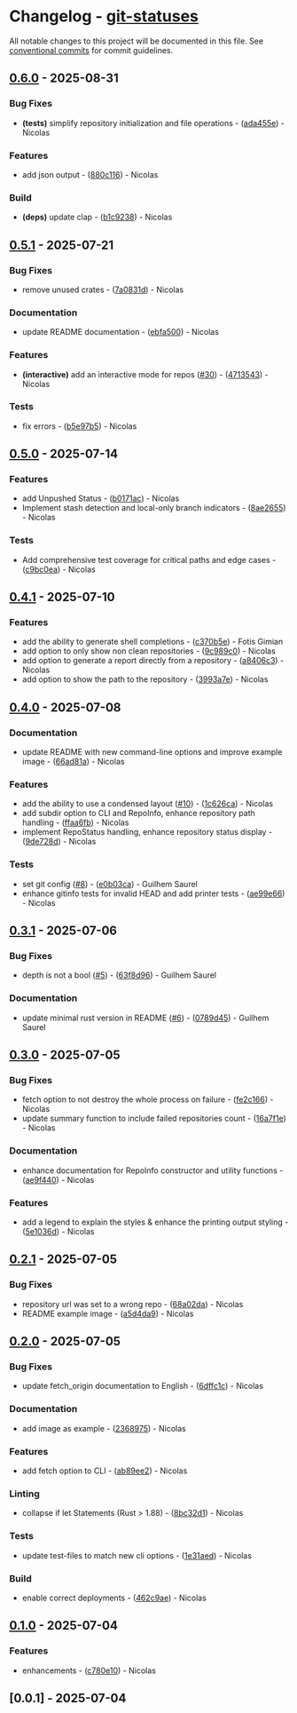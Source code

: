 # Changelog - [git-statuses](https://github.com/bircni/git-statuses)

All notable changes to this project will be documented in this file. See [conventional commits](https://www.conventionalcommits.org/) for commit guidelines.

## [0.6.0](https://github.com/bircni/git-statuses/compare/0.5.1..0.6.0) - 2025-08-31

### Bug Fixes

- **(tests)** simplify repository initialization and file operations - ([ada455e](https://github.com/bircni/git-statuses/commit/ada455e68033b192eb3410a0f6bdad3356e76bd7)) - Nicolas

### Features

- add json output - ([880c116](https://github.com/bircni/git-statuses/commit/880c116c9b16a66d672fa00a0279dde8eeca666d)) - Nicolas

### Build

- **(deps)** update clap - ([b1c9238](https://github.com/bircni/git-statuses/commit/b1c9238be49fd2390119fa27d80793de307f7bab)) - Nicolas

## [0.5.1](https://github.com/bircni/git-statuses/compare/0.5.0..0.5.1) - 2025-07-21

### Bug Fixes

- remove unused crates - ([7a0831d](https://github.com/bircni/git-statuses/commit/7a0831d1f90131a68cbc23264b4cff33b1e804b4)) - Nicolas

### Documentation

- update README documentation - ([ebfa500](https://github.com/bircni/git-statuses/commit/ebfa5008495b82cfa28805334f18895dba1bf780)) - Nicolas

### Features

- **(interactive)** add an interactive mode for repos ([#30](https://github.com/bircni/git-statuses/issues/30)) - ([4713543](https://github.com/bircni/git-statuses/commit/47135430888ba26f54cf11c4056cb642b9830346)) - Nicolas

### Tests

- fix errors - ([b5e97b5](https://github.com/bircni/git-statuses/commit/b5e97b5a50b5c0a038c37b95e50eb743a801e23f)) - Nicolas

## [0.5.0](https://github.com/bircni/git-statuses/compare/0.4.1..0.5.0) - 2025-07-14

### Features

- add Unpushed Status - ([b0171ac](https://github.com/bircni/git-statuses/commit/b0171ac715b26b30a3069cc482d4d18bf551c8df)) - Nicolas
- Implement stash detection and local-only branch indicators - ([8ae2655](https://github.com/bircni/git-statuses/commit/8ae2655edda39cad056747790af22907be79b56c)) - Nicolas

### Tests

- Add comprehensive test coverage for critical paths and edge cases - ([c9bc0ea](https://github.com/bircni/git-statuses/commit/c9bc0eae4ca42176041f84d0900aabc6a462e3a6)) - Nicolas

## [0.4.1](https://github.com/bircni/git-statuses/compare/0.4.0..0.4.1) - 2025-07-10

### Features

- add the ability to generate shell completions - ([c370b5e](https://github.com/bircni/git-statuses/commit/c370b5e0c5fd2696aaa84fa3b6a9e8d5ef6a0995)) - Fotis Gimian
- add option to only show non clean repositories - ([9c989c0](https://github.com/bircni/git-statuses/commit/9c989c0b8b3b94549339b5256cdc28d7b6b8f50a)) - Nicolas
- add option to generate a report directly from a repository - ([a8406c3](https://github.com/bircni/git-statuses/commit/a8406c3acebd45aad8d42244495175dfd00cfa97)) - Nicolas
- add option to show the path to the repository - ([3993a7e](https://github.com/bircni/git-statuses/commit/3993a7eb7d5d549a94d32efe60c81a4cc05cf81e)) - Nicolas

## [0.4.0](https://github.com/bircni/git-statuses/compare/0.3.1..0.4.0) - 2025-07-08

### Documentation

- update README with new command-line options and improve example image - ([66ad81a](https://github.com/bircni/git-statuses/commit/66ad81a737652b95a2fad6095a57cecf3501d7d8)) - Nicolas

### Features

- add the ability to use a condensed layout ([#10](https://github.com/bircni/git-statuses/issues/10)) - ([1c626ca](https://github.com/bircni/git-statuses/commit/1c626ca0b423b45ffbe6db05df4fb630f1f3d843)) - Nicolas
- add subdir option to CLI and RepoInfo, enhance repository path handling - ([ffaa6fb](https://github.com/bircni/git-statuses/commit/ffaa6fbbfdff468a11c49c5c5ff0aba9f7f67d27)) - Nicolas
- implement RepoStatus handling, enhance repository status display - ([9de728d](https://github.com/bircni/git-statuses/commit/9de728d99d2f0fc76d115d0a632d9e2bdf27239b)) - Nicolas

### Tests

- set git config ([#8](https://github.com/bircni/git-statuses/issues/8)) - ([e0b03ca](https://github.com/bircni/git-statuses/commit/e0b03ca9677759b803970280c8840a44da0df8d8)) - Guilhem Saurel
- enhance gitinfo tests for invalid HEAD and add printer tests - ([ae99e66](https://github.com/bircni/git-statuses/commit/ae99e66846752dcf7f28a71b13e360bd6d2e57d1)) - Nicolas

## [0.3.1](https://github.com/bircni/git-statuses/compare/0.3.0..0.3.1) - 2025-07-06

### Bug Fixes

- depth is not a bool ([#5](https://github.com/bircni/git-statuses/issues/5)) - ([63f8d96](https://github.com/bircni/git-statuses/commit/63f8d9625feab551de4f7baf3e327b06f79b219f)) - Guilhem Saurel

### Documentation

- update minimal rust version in README ([#6](https://github.com/bircni/git-statuses/issues/6)) - ([0789d45](https://github.com/bircni/git-statuses/commit/0789d450554b7d5f30a38033f0b3a1640a68929d)) - Guilhem Saurel

## [0.3.0](https://github.com/bircni/git-statuses/compare/0.2.1..0.3.0) - 2025-07-05

### Bug Fixes

- fetch option to not destroy the whole process on failure - ([fe2c166](https://github.com/bircni/git-statuses/commit/fe2c166f74ccdb20bae0f8e146750017bcfe7f30)) - Nicolas
- update summary function to include failed repositories count - ([16a7f1e](https://github.com/bircni/git-statuses/commit/16a7f1ef8d7c4649154b1fbc78b094d60c57e307)) - Nicolas

### Documentation

- enhance documentation for RepoInfo constructor and utility functions - ([ae9f440](https://github.com/bircni/git-statuses/commit/ae9f44095dca59531abfa9bdc4257236acc026d9)) - Nicolas

### Features

- add a legend to explain the styles & enhance the printing output styling - ([5e1036d](https://github.com/bircni/git-statuses/commit/5e1036dd306066fad8ac5ab863ba01994935a985)) - Nicolas

## [0.2.1](https://github.com/bircni/git-statuses/compare/0.2.0..0.2.1) - 2025-07-05

### Bug Fixes

- repository url was set to a wrong repo - ([68a02da](https://github.com/bircni/git-statuses/commit/68a02da391d0edc42fcd81eaca3204c137b03cc3)) - Nicolas
- README example image - ([a5d4da9](https://github.com/bircni/git-statuses/commit/a5d4da9c41842d81a232abe94ce99c6d4bb8a745)) - Nicolas

## [0.2.0](https://github.com/bircni/git-statuses/compare/0.1.0..0.2.0) - 2025-07-05

### Bug Fixes

- update fetch_origin documentation to English - ([6dffc1c](https://github.com/bircni/git-statuses/commit/6dffc1c7e1829a7d68ea527ea89915f34ad421d9)) - Nicolas

### Documentation

- add image as example - ([2368975](https://github.com/bircni/git-statuses/commit/2368975b09f133c18299b09137e21147c709f2c2)) - Nicolas

### Features

- add fetch option to CLI - ([ab89ee2](https://github.com/bircni/git-statuses/commit/ab89ee2247483002cbf137cca5f3c94835fa6941)) - Nicolas

### Linting

- collapse if let Statements (Rust > 1.88) - ([8bc32d1](https://github.com/bircni/git-statuses/commit/8bc32d1bd47d2a9e48f1408a9137213bae925912)) - Nicolas

### Tests

- update test-files to match new cli options - ([1e31aed](https://github.com/bircni/git-statuses/commit/1e31aed7984ab8a2a9118138d6a1511e060e1e30)) - Nicolas

### Build

- enable correct deployments - ([462c9ae](https://github.com/bircni/git-statuses/commit/462c9ae71c957b72ec276a45a0f84cb653c7b047)) - Nicolas

## [0.1.0](https://github.com/bircni/git-statuses/compare/0.0.1..0.1.0) - 2025-07-04

### Features

- enhancements - ([c780e10](https://github.com/bircni/git-statuses/commit/c780e1031ef1c0f577f46a2f2470e1e91e0412ca)) - Nicolas

## [0.0.1] - 2025-07-04
